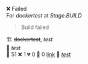 ❌ Failed  
For _dockertest_ at _Stage.BUILD_ 
 > Build failed 

🏗️   ~~dockertest~~, *test*  
🧪  *test*  
🧪 51 ❌ 1 💔 0 🙈 0 [link](http://localhost/tests) 
🚀  *[test](https://some.location.com)*  
